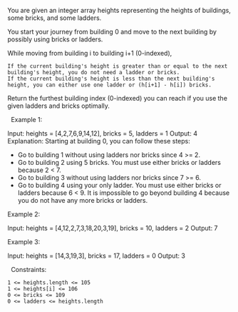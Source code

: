 You are given an integer array heights representing the heights of buildings, some bricks, and some ladders.

You start your journey from building 0 and move to the next building by possibly using bricks or ladders.

While moving from building i to building i+1 (0-indexed),


	If the current building's height is greater than or equal to the next building's height, you do not need a ladder or bricks.
	If the current building's height is less than the next building's height, you can either use one ladder or (h[i+1] - h[i]) bricks.


Return the furthest building index (0-indexed) you can reach if you use the given ladders and bricks optimally.

 
Example 1:

Input: heights = [4,2,7,6,9,14,12], bricks = 5, ladders = 1
Output: 4
Explanation: Starting at building 0, you can follow these steps:
- Go to building 1 without using ladders nor bricks since 4 >= 2.
- Go to building 2 using 5 bricks. You must use either bricks or ladders because 2 < 7.
- Go to building 3 without using ladders nor bricks since 7 >= 6.
- Go to building 4 using your only ladder. You must use either bricks or ladders because 6 < 9.
It is impossible to go beyond building 4 because you do not have any more bricks or ladders.


Example 2:

Input: heights = [4,12,2,7,3,18,20,3,19], bricks = 10, ladders = 2
Output: 7


Example 3:

Input: heights = [14,3,19,3], bricks = 17, ladders = 0
Output: 3


 
Constraints:


	1 <= heights.length <= 105
	1 <= heights[i] <= 106
	0 <= bricks <= 109
	0 <= ladders <= heights.length

